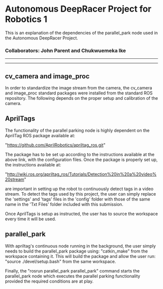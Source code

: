 # Autonomous DeepRacer Project for Robotics 1
This is an explanation of the dependencies of the parallel_park node used in
the Autonomous DeepRacer Project.

### Collaborators: John Parent and Chukwuemeka Ike

--------------------------------------------------------------------------------
--------------------------------------------------------------------------------

## cv_camera and image_proc

In order to standardize the image stream from the camera, the cv_camera and
image_proc standard packages were installed from the standard ROS repository.
The following depends on the proper setup and calibration of the camera.


## AprilTags 

The functionality of the parallel parking node is highly dependent on the
AprilTag ROS package available at:

"https://github.com/AprilRobotics/apriltag_ros.git"

The package has to be set up according to the instructions available at the
above link, with the configuration files. Once the package is properly set up,
the instructions available at:

"http://wiki.ros.org/apriltag_ros/Tutorials/Detection%20in%20a%20video%20stream"

are important in setting up the robot to continuously detect tags in a video
stream. To detect the tags used by this project, the user can simply replace
the 'settings' and 'tags' files in the 'config' folder with those of the same name
in the 'Txt Files' folder included with this submission.

Once AprilTags is setup as instructed, the user has to source the workspace
every time it will be used.

## parallel_park 

With apriltag's continuous node running in the background, the user simply needs
to build the parallel_park package using: "catkin_make" from the workspace
containing it. This will build the package and allow the user run:
"source ./devel/setup.bash" from the same workspace.

Finally, the "rosrun parallel_park parallel_park" command starts the
parallel_park node which executes the parallel parking functionality provided
the required conditions are at play.
